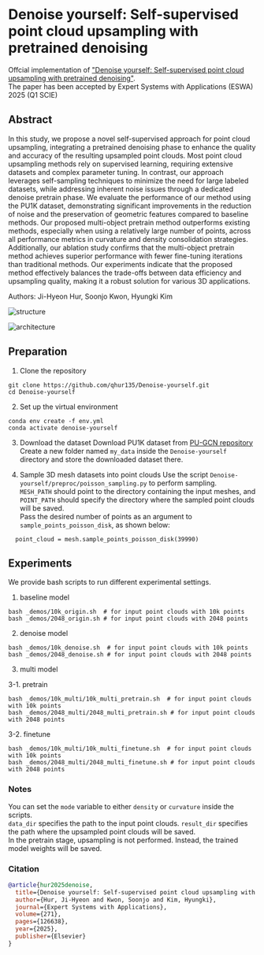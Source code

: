 # Denoise yourself: Self-supervised point cloud upsampling with pretrained denoising
Offcial implementation of ["Denoise yourself: Self-supervised point cloud upsampling with pretrained denoising"](https://www.sciencedirect.com/science/article/pii/S095741742500260X).   
The paper has been accepted by Expert Systems with Applications (ESWA) 2025 (Q1 SCIE)

## Abstract
In this study, we propose a novel self-supervised approach for point cloud upsampling, integrating a pretrained denoising phase to enhance the quality and accuracy of the resulting upsampled point clouds. Most point cloud upsampling methods rely on supervised learning, requiring extensive datasets and complex parameter tuning. In contrast, our approach leverages self-sampling techniques to minimize the need for large labeled datasets, while addressing inherent noise issues through a dedicated denoise pretrain phase. We evaluate the performance of our method using the PU1K dataset, demonstrating significant improvements in the reduction of noise and the preservation of geometric features compared to baseline methods. Our proposed multi-object pretrain method outperforms existing methods, especially when using a relatively large number of points, across all performance metrics in curvature and density consolidation strategies. Additionally, our ablation study confirms that the multi-object pretrain method achieves superior performance with fewer fine-tuning iterations than traditional methods. Our experiments indicate that the proposed method effectively balances the trade-offs between data efficiency and upsampling quality, making it a robust solution for various 3D applications.

Authors: Ji-Hyeon Hur, Soonjo Kwon, Hyungki Kim

![structure](https://github.com/user-attachments/assets/00bd92e4-3abb-48a6-bce5-c61f8aab36c9)

![architecture](https://github.com/user-attachments/assets/52536401-74de-4805-b732-90fda2e7e0fc)


## Preparation
1. Clone the repository
```
git clone https://github.com/qhur135/Denoise-yourself.git
cd Denoise-yourself
```
2. Set up the virtual environment
```
conda env create -f env.yml
conda activate denoise-yourself
```
3. Download the dataset
Download PU1K dataset from [PU-GCN repository](https://github.com/guochengqian/PU-GCN?tab=readme-ov-file)    
Create a new folder named `my_data` inside the `Denoise-yourself` directory and store the downloaded dataset there.   

4. Sample 3D mesh datasets into point clouds
Use the script `Denoise-yourself/preproc/poisson_sampling.py` to perform sampling.   
`MESH_PATH` should point to the directory containing the input meshes, and `POINT_PATH` should specify the directory where the sampled point clouds will be saved.    
Pass the desired number of points as an argument to `sample_points_poisson_disk`, as shown below:  
```
  point_cloud = mesh.sample_points_poisson_disk(39990)
```

## Experiments 

We provide bash scripts to run different experimental settings.   

1. baseline model
```
bash _demos/10k_origin.sh  # for input point clouds with 10k points
bash _demos/2048_origin.sh # for input point clouds with 2048 points
```

2. denoise model
```
bash _demos/10k_denoise.sh  # for input point clouds with 10k points
bash _demos/2048_denoise.sh # for input point clouds with 2048 points
```

3. multi model
   
3-1. pretrain    
```
bash _demos/10k_multi/10k_multi_pretrain.sh  # for input point clouds with 10k points
bash _demos/2048_multi/2048_multi_pretrain.sh # for input point clouds with 2048 points
```
3-2. finetune   
```
bash _demos/10k_multi/10k_multi_finetune.sh  # for input point clouds with 10k points
bash _demos/2048_multi/2048_multi_finetune.sh # for input point clouds with 2048 points
```

### Notes
You can set the `mode` variable to either `density` or `curvature` inside the scripts.    
`data_dir` specifies the path to the input point clouds.
`result_dir` specifies the path where the upsampled point clouds will be saved.   
In the pretrain stage, upsampling is not performed. Instead, the trained model weights will be saved.

### Citation
```bibtex
@article{hur2025denoise,
  title={Denoise yourself: Self-supervised point cloud upsampling with pretrained denoising},
  author={Hur, Ji-Hyeon and Kwon, Soonjo and Kim, Hyungki},
  journal={Expert Systems with Applications},
  volume={271},
  pages={126638},
  year={2025},
  publisher={Elsevier}
}


